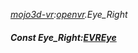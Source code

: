 _[mojo3d-vr](../../modules/mojo3d-vr/mojo3d-vr-module.md):[openvr](openvr:).Eye\_Right_
##### Const Eye\_Right:[EVREye](../../modules/mojo3d-vr/openvr-evreye.md)
